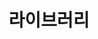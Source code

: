 ---
title: "라이브러리"
layout: category
permalink: /categories/librery/
author_profile: true
taxonomy: 라이브러리
sidebar:
  nav: "categories"
---